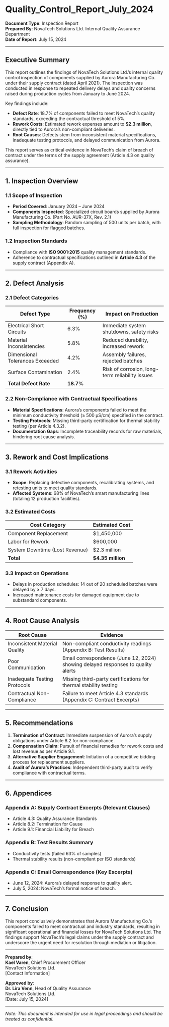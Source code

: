 

# **Quality_Control_Report_July_2024**  
**Document Type**: Inspection Report  
**Prepared By**: NovaTech Solutions Ltd. Internal Quality Assurance Department  
**Date of Report**: July 15, 2024  

---

## **Executive Summary**  
This report outlines the findings of NovaTech Solutions Ltd.’s internal quality control inspection of components supplied by Aurora Manufacturing Co. under their supply contract (dated April 2021). The inspection was conducted in response to repeated delivery delays and quality concerns raised during production cycles from January to June 2024.  

Key findings include:  
- **Defect Rate**: 18.7% of components failed to meet NovaTech’s quality standards, exceeding the contractual threshold of 5%.  
- **Rework Costs**: Estimated rework expenses amount to **$2.3 million**, directly tied to Aurora’s non-compliant deliveries.  
- **Root Causes**: Defects stem from inconsistent material specifications, inadequate testing protocols, and delayed communication from Aurora.  

This report serves as critical evidence in NovaTech’s claim of breach of contract under the terms of the supply agreement (Article 4.3 on quality assurance).  

---

## **1. Inspection Overview**  
### **1.1 Scope of Inspection**  
- **Period Covered**: January 2024 – June 2024  
- **Components Inspected**: Specialized circuit boards supplied by Aurora Manufacturing Co. (Part No. AUR-37X, Rev. 2.1)  
- **Sampling Methodology**: Random sampling of 500 units per batch, with full inspection for flagged batches.  

### **1.2 Inspection Standards**  
- Compliance with **ISO 9001:2015** quality management standards.  
- Adherence to contractual specifications outlined in **Article 4.3** of the supply contract (Appendix A).  

---

## **2. Defect Analysis**  
### **2.1 Defect Categories**  
| **Defect Type**               | **Frequency (%)** | **Impact on Production**                |  
|------------------------------|-------------------|-----------------------------------------|  
| Electrical Short Circuits     | 6.3%              | Immediate system shutdowns, safety risks |  
| Material Inconsistencies      | 5.8%              | Reduced durability, increased rework    |  
| Dimensional Tolerances Exceeded | 4.2%         | Assembly failures, rejected batches     |  
| Surface Contamination          | 2.4%              | Risk of corrosion, long-term reliability issues |  
| **Total Defect Rate**         | **18.7%**         |                                         |  

### **2.2 Non-Compliance with Contractual Specifications**  
- **Material Specifications**: Aurora’s components failed to meet the minimum conductivity threshold (≥ 500 µS/cm) specified in the contract.  
- **Testing Protocols**: Missing third-party certification for thermal stability testing (per Article 4.3.2).  
- **Documentation Gaps**: Incomplete traceability records for raw materials, hindering root cause analysis.  

---

## **3. Rework and Cost Implications**  
### **3.1 Rework Activities**  
- **Scope**: Replacing defective components, recalibrating systems, and retesting units to meet quality standards.  
- **Affected Systems**: 68% of NovaTech’s smart manufacturing lines (totaling 12 production facilities).  

### **3.2 Estimated Costs**  
| **Cost Category**            | **Estimated Cost** |  
|-----------------------------|--------------------|  
| Component Replacement        | $1,450,000         |  
| Labor for Rework            | $600,000           |  
| System Downtime (Lost Revenue) | $2.3 million    |  
| **Total**                   | **$4.35 million**  |  

### **3.3 Impact on Operations**  
- Delays in production schedules: 14 out of 20 scheduled batches were delayed by ≥ 7 days.  
- Increased maintenance costs for damaged equipment due to substandard components.  

---

## **4. Root Cause Analysis**  
| **Root Cause**                | **Evidence**                                                                 |  
|-----------------------------|------------------------------------------------------------------------------|  
| Inconsistent Material Quality | Non-compliant conductivity readings (Appendix B: Test Results)             |  
| Poor Communication            | Email correspondence (June 12, 2024) showing delayed responses to quality alerts |  
| Inadequate Testing Protocols  | Missing third-party certifications for thermal stability testing           |  
| Contractual Non-Compliance    | Failure to meet Article 4.3 standards (Appendix C: Contract Excerpts)     |  

---

## **5. Recommendations**  
1. **Termination of Contract**: Immediate suspension of Aurora’s supply obligations under Article 8.2 for non-compliance.  
2. **Compensation Claim**: Pursuit of financial remedies for rework costs and lost revenue as per Article 9.1.  
3. **Alternative Supplier Engagement**: Initiation of a competitive bidding process for replacement suppliers.  
4. **Audit of Aurora’s Practices**: Independent third-party audit to verify compliance with contractual terms.  

---

## **6. Appendices**  
### **Appendix A: Supply Contract Excerpts (Relevant Clauses)**  
- Article 4.3: Quality Assurance Standards  
- Article 8.2: Termination for Cause  
- Article 9.1: Financial Liability for Breach  

### **Appendix B: Test Results Summary**  
- Conductivity tests (failed 63% of samples)  
- Thermal stability results (non-compliant per ISO standards)  

### **Appendix C: Email Correspondence (Key Excerpts)**  
- June 12, 2024: Aurora’s delayed response to quality alert.  
- July 5, 2024: NovaTech’s formal notice of breach.  

---

## **7. Conclusion**  
This report conclusively demonstrates that Aurora Manufacturing Co.’s components failed to meet contractual and industry standards, resulting in significant operational and financial losses for NovaTech Solutions Ltd. The findings support NovaTech’s legal claims under the supply contract and underscore the urgent need for resolution through mediation or litigation.  

---  
**Prepared by**:  
**Kael Varen**, Chief Procurement Officer  
NovaTech Solutions Ltd.  
[Contact Information]  

**Approved by**:  
**Dr. Lira Venn**, Head of Quality Assurance  
NovaTech Solutions Ltd.  
[Date: July 15, 2024]  

---  
*Note: This document is intended for use in legal proceedings and should be treated as confidential.*